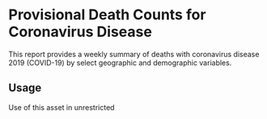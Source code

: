 # Provisional Death Counts for Coronavirus Disease
This report provides a weekly summary of deaths with coronavirus disease 2019 (COVID-19) by select geographic and demographic variables. 

## Usage
Use of this asset in unrestricted
